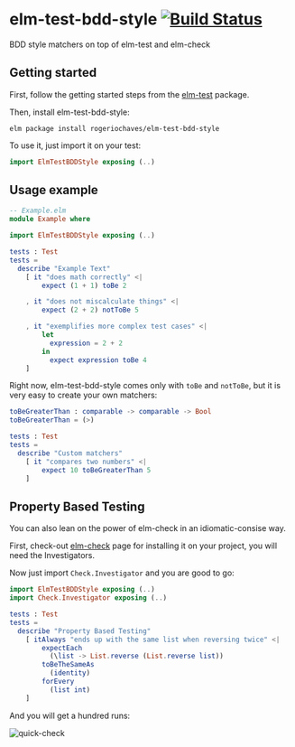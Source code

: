 elm-test-bdd-style [![Build Status][snap-svg]][snap-url]
==================

[snap-svg]: https://snap-ci.com/rogeriochaves/elm-test-bdd-style/branch/master/build_image.svg
[snap-url]: https://snap-ci.com/rogeriochaves/elm-test-bdd-style/branch/master

BDD style matchers on top of elm-test and elm-check

## Getting started ##

First, follow the getting started steps from the [elm-test](https://github.com/deadfoxygrandpa/elm-test) package.

Then, install elm-test-bdd-style:

```
elm package install rogeriochaves/elm-test-bdd-style
```

To use it, just import it on your test:

```elm
import ElmTestBDDStyle exposing (..)
```

## Usage example ##

```elm
-- Example.elm
module Example where

import ElmTestBDDStyle exposing (..)

tests : Test
tests =
  describe "Example Text"
    [ it "does math correctly" <|
        expect (1 + 1) toBe 2

    , it "does not miscalculate things" <|
        expect (2 + 2) notToBe 5

    , it "exemplifies more complex test cases" <|
        let
          expression = 2 + 2
        in
          expect expression toBe 4
    ]
```

Right now, elm-test-bdd-style comes only with `toBe` and `notToBe`, but it is very easy to create your own matchers:

```elm
toBeGreaterThan : comparable -> comparable -> Bool
toBeGreaterThan = (>)

tests : Test
tests =
  describe "Custom matchers"
    [ it "compares two numbers" <|
        expect 10 toBeGreaterThan 5
    ]
```

## Property Based Testing ##

You can also lean on the power of elm-check in an idiomatic-consise way.

First, check-out [elm-check](https://github.com/NoRedInk/elm-check) page for installing it on your project, you will need the Investigators.

Now just import `Check.Investigator` and you are good to go:

```elm
import ElmTestBDDStyle exposing (..)
import Check.Investigator exposing (..)

tests : Test
tests =
  describe "Property Based Testing"
    [ itAlways "ends up with the same list when reversing twice" <|
        expectEach
          (\list -> List.reverse (List.reverse list))
        toBeTheSameAs
          (identity)
        forEvery
          (list int)
    ]
```

And you will get a hundred runs:

![quick-check](https://cloud.githubusercontent.com/assets/792201/12377780/858e5fbe-bd10-11e5-8148-117b4bafa902.png)
